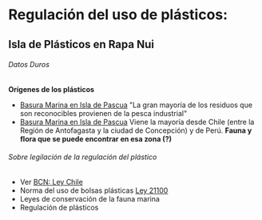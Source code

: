# Regulación del uso de plásticos:
## Isla de Plásticos en Rapa Nui
###### *Datos Duros*
**Orígenes de los plásticos**
- [Basura Marina en Isla de Pascua](https://es.mongabay.com/2020/02/basura-marina-en-isla-de-pascua-chile/) "La gran mayoría de los residuos que son reconocibles provienen de la pesca industrial"
- [Basura Marina en Isla de Pascua](https://es.mongabay.com/2020/02/basura-marina-en-isla-de-pascua-chile/) Viene la mayoría desde Chile (entre la Región de Antofagasta y la ciudad de Concepción) y de Perú.
**Fauna y flora que se puede encontrar en esa zona (?)**
###### *Sobre legilación de la regulación del plástico*
- Ver [BCN: Ley Chile](https://www.bcn.cl/leychile/)
- Norma del uso de bolsas plásticas [Ley 21100](https://www.bcn.cl/leychile/navegar?idNorma=1121380)
- Leyes de conservación de la fauna marina
- Regulación de plásticos
###### 
